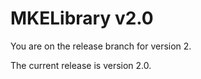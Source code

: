 # MKELibrary v2.0

You are on the release branch for version 2.

The current release is version 2.0.
